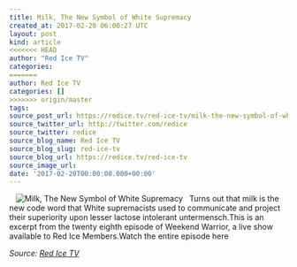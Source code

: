 ```yaml
---
title: Milk, The New Symbol of White Supremacy
created_at: 2017-02-20 06:00:27 UTC
layout: post
kind: article
<<<<<<< HEAD
author: "Red Ice TV"
categories: 
=======
author: Red Ice TV
categories: []
>>>>>>> origin/master
tags: 
source_post_url: https://redice.tv/red-ice-tv/milk-the-new-symbol-of-white-supremacy
source_twitter_url: http://twitter.com/redice
source_twitter: redice
source_blog_name: Red Ice TV
source_blog_slug: red-ice-tv
source_blog_url: https://redice.tv/red-ice-tv
source_image_url: 
date: '2017-02-20T00:00:00.000+00:00'
---
```

<img align="left" hspace="12" alt="Milk, The New Symbol of White Supremacy" src="https://rdice.net/a/c/t/17/RIL-ep28-milk-white-supremacy.9cd7b47f.jpg"> Turns out that milk is the new code word that White supremacists used to communicate and project their superiority upon lesser lactose intolerant untermensch.This is an excerpt from the twenty eighth episode of Weekend Warrior, a live show available to Red Ice Members.Watch the entire episode here<div class="">
    <i>Source: <a href="https://redice.tv/red-ice-tv">Red Ice TV</a></i>
</div>
